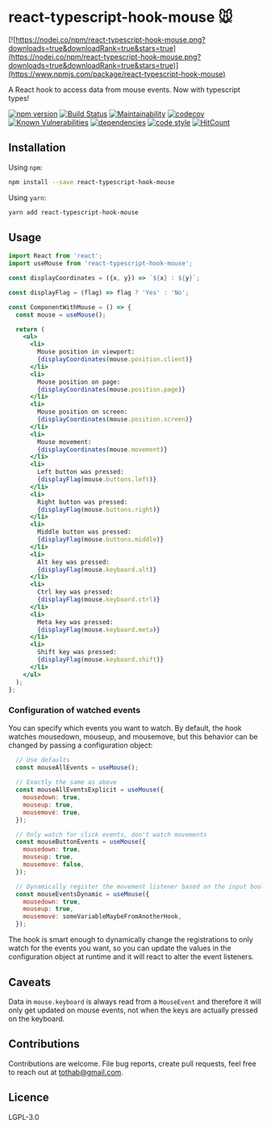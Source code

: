 # react-typescript-hook-mouse :mouse:

[![https://nodei.co/npm/react-typescript-hook-mouse.png?downloads=true&downloadRank=true&stars=true](https://nodei.co/npm/react-typescript-hook-mouse.png?downloads=true&downloadRank=true&stars=true)](https://www.npmjs.com/package/react-typescript-hook-mouse)

A React hook to access data from mouse events. Now with typescript types!

[![npm version](https://badge.fury.io/js/react-typescript-hook-mouse.svg)](https://badge.fury.io/js/react-typescript-hook-mouse) [![Build Status](https://travis-ci.org/Tootoot222/react-typescript-hook-mouse.png?branch=master)](https://travis-ci.org/Tootoot222/react-typescript-hook-mouse) [![Maintainability](https://api.codeclimate.com/v1/badges/06e8585ed51f0cf7a45d/maintainability)](https://codeclimate.com/github/Tootoot222/react-typescript-hook-mouse/maintainability) [![codecov](https://codecov.io/gh/Tootoot222/react-typescript-hook-mouse/branch/master/graph/badge.svg)](https://codecov.io/gh/Tootoot222/react-typescript-hook-mouse) [![Known Vulnerabilities](https://snyk.io/test/github/Tootoot222/react-typescript-hook-mouse/badge.svg?targetFile=package.json)](https://snyk.io/test/github/Tootoot222/react-typescript-hook-mouse?targetFile=package.json) [![dependencies](https://david-dm.org/Tootoot222/react-typescript-hook-mouse.svg)](https://snyk.io/test/github/Tootoot222/react-typescript-hook-mouse?targetFile=package.json) [![code style](https://img.shields.io/badge/code%20style-Airbnb-brightgreen?logo=airbnb)](https://github.com/iamturns/eslint-config-airbnb-typescript) [![HitCount](http://hits.dwyl.io/Tootoot222/react-typescript-hook-mouse.svg)](http://hits.dwyl.io/Tootoot222/react-typescript-hook-mouse)


## Installation

Using `npm`:

```sh
npm install --save react-typescript-hook-mouse
```

Using `yarn`:

```sh
yarn add react-typescript-hook-mouse
```

## Usage

```jsx
import React from 'react';
import useMouse from 'react-typescript-hook-mouse';

const displayCoordinates = ({x, y}) => `${x} : ${y}`;

const displayFlag = (flag) => flag ? 'Yes' : 'No';

const ComponentWithMouse = () => {
  const mouse = useMouse();

  return (
    <ul>
      <li>
        Mouse position in viewport:
        {displayCoordinates(mouse.position.client)}
      </li>
      <li>
        Mouse position on page:
        {displayCoordinates(mouse.position.page)}
      </li>
      <li>
        Mouse position on screen:
        {displayCoordinates(mouse.position.screen)}
      </li>
      <li>
        Mouse movement:
        {displayCoordinates(mouse.movement)}
      </li>
      <li>
        Left button was pressed:
        {displayFlag(mouse.buttons.left)}
      </li>
      <li>
        Right button was pressed:
        {displayFlag(mouse.buttons.right)}
      </li>
      <li>
        Middle button was pressed:
        {displayFlag(mouse.buttons.middle)}
      </li>
      <li>
        Alt key was pressed:
        {displayFlag(mouse.keyboard.alt)}
      </li>
      <li>
        Ctrl key was pressed:
        {displayFlag(mouse.keyboard.ctrl)}
      </li>
      <li>
        Meta key was pressed:
        {displayFlag(mouse.keyboard.meta)}
      </li>
      <li>
        Shift key was pressed:
        {displayFlag(mouse.keyboard.shift)}
      </li>
    </ul>
  );
};
```

### Configuration of watched events

You can specify which events you want to watch. By default, the hook watches mousedown, mouseup, and mousemove, but this behavior can be changed by passing a configuration object:
```jsx
  // Use defaults
  const mouseAllEvents = useMouse();
  
  // Exactly the same as above
  const mouseAllEventsExplicit = useMouse({
    mousedown: true,
    mouseup: true,
    mousemove: true,
  });

  // Only watch for click events, don't watch movements
  const mouseButtonEvents = useMouse({
    mousedown: true,
    mouseup: true,
    mousemove: false,
  });

  // Dynamically register the movement listener based on the input boolean value
  const mouseEventsDynamic = useMouse({
    mousedown: true,
    mouseup: true,
    mousemove: someVariableMaybeFromAnotherHook,
  });
```

The hook is smart enough to dynamically change the registrations to only watch for the events you want, so you can update the values in the configuration object at runtime and it will react to alter the event listeners.

## Caveats

Data in `mouse.keyboard` is always read from a `MouseEvent` and therefore it will only get updated on mouse events, not when the keys are actually pressed on the keyboard.

## Contributions

Contributions are welcome. File bug reports, create pull requests, feel free to reach out at tothab@gmail.com.

## Licence

LGPL-3.0
